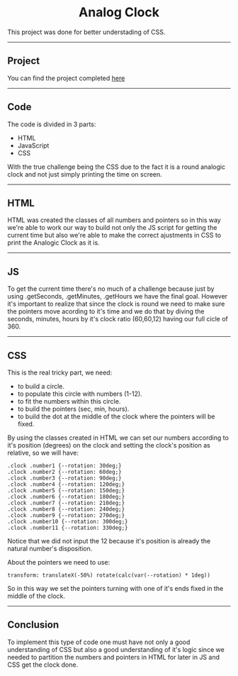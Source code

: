 <h1 align="center"> Analog Clock </h1>

This project was done for better understading of CSS.

---

## Project

You can find the project completed [here](thalfor.github.io/analogClockJS)

---

## Code

The code is divided in 3 parts:

- HTML
- JavaScript
- CSS

With the true challenge being the CSS due to the fact it is a round analogic clock and not just simply printing the time on screen.

---

## HTML

HTML was created the classes of all numbers and pointers so in this way we're able to work our way to build not only the JS script for getting the current time but also we're able to make the correct ajustments in CSS to print the Analogic Clock as it is.

---

## JS

To get the current time there's no much of a challenge because just by using .getSeconds, .getMinutes, .getHours we have the final goal. However it's important to realize that since the clock is round we need to make sure the pointers move acording to it's time and we do that by diving the seconds, minutes, hours by it's clock ratio (60,60,12) having our full cicle of 360.

---

## CSS

This is the real tricky part, we need:

- to build a circle.
- to populate this circle with numbers (1-12).
- to fit the numbers within this circle.
- to build the pointers (sec, min, hours).
- to build the dot at the middle of the clock where the pointers will be fixed.

By using the classes created in HTML we can set our numbers according to it's position (degrees) on the clock and setting the clock's position as relative, so we will have:

    .clock .number1 {--rotation: 30deg;}
    .clock .number2 {--rotation: 60deg;}
    .clock .number3 {--rotation: 90deg;}
    .clock .number4 {--rotation: 120deg;}
    .clock .number5 {--rotation: 150deg;}
    .clock .number6 {--rotation: 180deg;}
    .clock .number7 {--rotation: 210deg;}
    .clock .number8 {--rotation: 240deg;}
    .clock .number9 {--rotation: 270deg;}
    .clock .number10 {--rotation: 300deg;}
    .clock .number11 {--rotation: 330deg;}

Notice that we did not input the 12 because it's position is already the natural number's disposition.

About the pointers we need to use:

    transform: translateX(-50%) rotate(calc(var(--rotation) * 1deg))

So in this way we set the pointers turning with one of it's ends fixed in the middle of the clock.

---

## Conclusion

To implement this type of code one must have not only a good understanding of CSS but also a good understanding of it's logic since we needed to partition the numbers and pointers in HTML for later in JS and CSS get the clock done.
